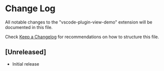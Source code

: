 # Change Log
All notable changes to the "vscode-plugin-view-demo" extension will be documented in this file.

Check [Keep a Changelog](http://keepachangelog.com/) for recommendations on how to structure this file.

## [Unreleased]
- Initial release